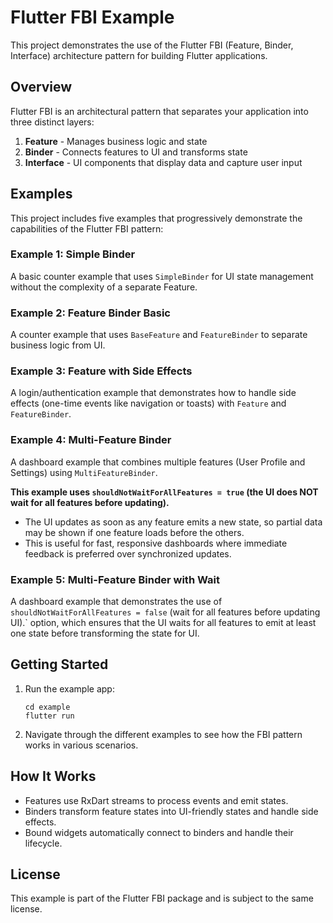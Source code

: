 # Flutter FBI Example

This project demonstrates the use of the Flutter FBI (Feature, Binder, Interface) architecture pattern for building Flutter applications.

## Overview

Flutter FBI is an architectural pattern that separates your application into three distinct layers:

1. **Feature** - Manages business logic and state
2. **Binder** - Connects features to UI and transforms state
3. **Interface** - UI components that display data and capture user input

## Examples

This project includes five examples that progressively demonstrate the capabilities of the Flutter FBI pattern:

### Example 1: Simple Binder
A basic counter example that uses `SimpleBinder` for UI state management without the complexity of a separate Feature.

### Example 2: Feature Binder Basic
A counter example that uses `BaseFeature` and `FeatureBinder` to separate business logic from UI.

### Example 3: Feature with Side Effects
A login/authentication example that demonstrates how to handle side effects (one-time events like navigation or toasts) with `Feature` and `FeatureBinder`.

### Example 4: Multi-Feature Binder
A dashboard example that combines multiple features (User Profile and Settings) using `MultiFeatureBinder`.

**This example uses `shouldNotWaitForAllFeatures = true` (the UI does NOT wait for all features before updating).**

- The UI updates as soon as any feature emits a new state, so partial data may be shown if one feature loads before the others.
- This is useful for fast, responsive dashboards where immediate feedback is preferred over synchronized updates.

### Example 5: Multi-Feature Binder with Wait
A dashboard example that demonstrates the use of `shouldNotWaitForAllFeatures = false` (wait for all features before updating UI).` option, which ensures that the UI waits for all features to emit at least one state before transforming the state for UI.

## Getting Started

1. Run the example app:
   ```
   cd example
   flutter run
   ```

2. Navigate through the different examples to see how the FBI pattern works in various scenarios.

## How It Works

- Features use RxDart streams to process events and emit states.
- Binders transform feature states into UI-friendly states and handle side effects.
- Bound widgets automatically connect to binders and handle their lifecycle.

## License

This example is part of the Flutter FBI package and is subject to the same license.
